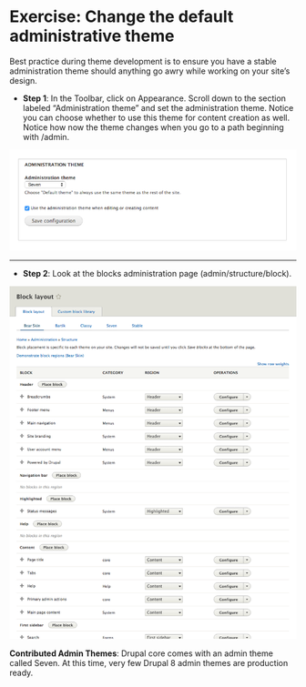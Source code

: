 # Exercise: Change the default administrative theme

Best practice during theme development is to ensure you have a stable administration theme should anything go awry while working on your site’s design. 

* **Step 1**: In the Toolbar, click on Appearance. Scroll down to the section labeled “Administration theme” and set the administration theme.  Notice you can choose whether to use this theme for content creation as well. Notice how now the theme changes when you go to a path beginning with /admin.

![](admin-theme.png)

---

* **Step 2**: Look at the blocks administration page (admin/structure/block).

![](blocks.png)






**Contributed Admin Themes**:
Drupal core comes with an admin theme called Seven. At this time, very few Drupal 8 admin themes are production ready. 

